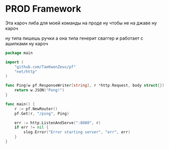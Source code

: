# PROD Framework

Эта кароч либа для моей команды на проде ну чтобы не на джаве ну кароч

ну типа пишешь ручки а она типа генерит сваггер и работает с ашипками ну кароч

```go
package main

import (
	"github.com/TaeKwonZeus/pf"
	"net/http"
)

func Ping(w pf.ResponseWriter[string], r *http.Request, body struct{}) error {
    return w.JSON("Pong!")
}

func main() {
    r := pf.NewRouter()
    pf.Get(r, "/ping", Ping)

    err := http.ListenAndServe(":8080", r)
    if err != nil {
        slog.Error("Error starting server", "err", err)
    }
}
```
